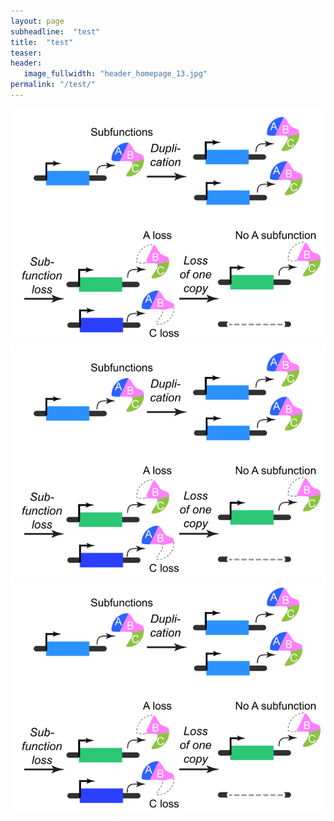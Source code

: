 ```yaml
---
layout: page
subheadline:  "test"
title:  "test"
teaser:
header:
   image_fullwidth: "header_homepage_13.jpg"
permalink: "/test/"
---
```


![test image size1](../images/research/research_subfunction.png?s=20)
![test image size2](../images/research/research_subfunction.png?s=40)
![test image size3](../images/research/research_subfunction.png?s=100)
